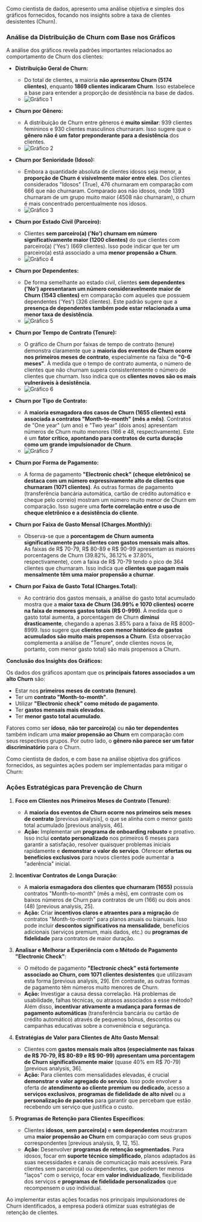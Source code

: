 Como cientista de dados, apresento uma análise objetiva e simples dos gráficos fornecidos, focando nos insights sobre a taxa de clientes desistentes (Churn).

### Análise da Distribuição de Churn com Base nos Gráficos

A análise dos gráficos revela padrões importantes relacionados ao comportamento de Churn dos clientes:

- **Distribuição Geral de Churn:**

  - Do total de clientes, a maioria **não apresentou Churn (5174 clientes)**, enquanto **1869 clientes indicaram Churn**. Isso estabelece a base para entender a proporção de desistência na base de dados.
  - ![Gráfico 1](imagens_graficos/image-1.png 'Distribuição Geral de Churn')

- **Churn por Gênero:**

  - A distribuição de Churn entre gêneros é **muito similar**: 939 clientes femininos e 930 clientes masculinos churnaram. Isso sugere que o **gênero não é um fator preponderante para a desistência** dos clientes.
  - ![Gráfico 2](imagens_graficos/image-3.png 'Churn por Gênero')

- **Churn por Senioridade (Idoso):**

  - Embora a quantidade absoluta de clientes idosos seja menor, a **proporção de Churn é visivelmente maior entre eles**. Dos clientes considerados "Idosos" (True), 476 churnaram em comparação com 666 que não churnaram. Comparado aos não idosos, onde 1393 churnaram de um grupo muito maior (4508 não churnaram), o churn é mais concentrado percentualmente nos idosos.
  - ![Gráfico 3](imagens_graficos/image-4.png 'Churn por Senioridade (Idoso)')

- **Churn por Estado Civil (Parceiro):**

  - Clientes **sem parceiro(a) ('No') churnam em número significativamente maior (1200 clientes)** do que clientes com parceiro(a) ('Yes') (669 clientes). Isso pode indicar que ter um parceiro(a) está associado a uma **menor propensão a Churn**.
  - ![Gráfico 4](imagens_graficos/image-5.png 'Churn por Estado Civil (Parceiro)')

- **Churn por Dependentes:**

  - De forma semelhante ao estado civil, clientes **sem dependentes ('No') apresentaram um número consideravelmente maior de Churn (1543 clientes)** em comparação com aqueles que possuem dependentes ('Yes') (326 clientes). Este padrão sugere que a **presença de dependentes também pode estar relacionada a uma menor taxa de desistência**.
  - ![Gráfico 5](imagens_graficos/image-6.png 'Churn por Dependentes')

- **Churn por Tempo de Contrato (Tenure):**

  - O gráfico de Churn por faixas de tempo de contrato (tenure) demonstra claramente que a **maioria dos eventos de Churn ocorre nos primeiros meses de contrato**, especialmente na faixa de **"0-6 meses"**. À medida que o tempo de contrato aumenta, o número de clientes que não churnam supera consistentemente o número de clientes que churnam. Isso indica que os **clientes novos são os mais vulneráveis à desistência**.
  - ![Gráfico 6](imagens_graficos/image-7.png 'Churn por Tempo de Contrato (Tenurre)')

- **Churn por Tipo de Contrato:**

  - A **maioria esmagadora dos casos de Churn (1655 clientes) está associada a contratos "Month-to-month" (mês a mês)**. Contratos de "One year" (um ano) e "Two year" (dois anos) apresentam números de Churn muito menores (166 e 48, respectivamente). Este é um **fator crítico, apontando para contratos de curta duração como um grande impulsionador de Churn**.
  - ![Gráfico 7](imagens_graficos/image-8.png 'Churn por Tipo de Contrato')

- **Churn por Forma de Pagamento:**

  - A forma de pagamento **"Electronic check" (cheque eletrônico) se destaca com um número expressivamente alto de clientes que churnaram (1071 clientes)**. As outras formas de pagamento (transferência bancária automática, cartão de crédito automático e cheque pelo correio) mostram um número muito menor de Churn em comparação. Isso sugere uma **forte correlação entre o uso de cheque eletrônico e a desistência do cliente**.

- **Churn por Faixa de Gasto Mensal (Charges.Monthly):**

  - Observa-se que a **porcentagem de Churn aumenta significativamente para clientes com gastos mensais mais altos**. As faixas de R$ 70-79, R$ 80-89 e R$ 90-99 apresentam as maiores porcentagens de Churn (39.82%, 36.12% e 37.80%, respectivamente), com a faixa de R$ 70-79 tendo o pico de 364 clientes que churnaram. Isso indica que **clientes que pagam mais mensalmente têm uma maior propensão a churnar**.

- **Churn por Faixa de Gasto Total (Charges.Total):**
  - Ao contrário dos gastos mensais, a análise do gasto total acumulado mostra que a **maior taxa de Churn (36.99% e 1070 clientes) ocorre na faixa de menores gastos totais (R$ 0-999)**. À medida que o gasto total aumenta, a porcentagem de Churn **diminui drasticamente**, chegando a apenas 3.85% para a faixa de R$ 8000-8999. Isso sugere que **clientes com menor histórico de gastos acumulados são muito mais propensos a Churn**. Esta observação complementa a análise de "Tenure", onde clientes novos (e, portanto, com menor gasto total) são mais propensos a Churn.

**Conclusão dos Insights dos Gráficos:**

Os dados dos gráficos apontam que os **principais fatores associados a um alto Churn** são:

- Estar nos **primeiros meses de contrato (tenure)**.
- Ter um **contrato "Month-to-month"**.
- Utilizar **"Electronic check" como método de pagamento**.
- Ter **gastos mensais mais elevados**.
- Ter **menor gasto total acumulado**.

Fatores como ser **idoso**, **não ter parceiro(a)** ou **não ter dependentes** também indicam uma **maior propensão ao Churn** em comparação com seus respectivos grupos. Por outro lado, o **gênero não parece ser um fator discriminatório** para o Churn.

Como cientista de dados, e com base na análise objetiva dos gráficos fornecidos, as seguintes ações podem ser implementadas para mitigar o Churn:

### Ações Estratégicas para Prevenção de Churn

1.  **Foco em Clientes nos Primeiros Meses de Contrato (Tenure)**:

    - A **maioria dos eventos de Churn ocorre nos primeiros seis meses de contrato** [previous analysis], o que se alinha com o menor gasto total acumulado [previous analysis, 46].
    - **Ação:** Implementar um **programa de onboarding robusto** e proativo. Isso inclui **contato personalizado** nos primeiros 6 meses para garantir a satisfação, resolver quaisquer problemas iniciais rapidamente e **demonstrar o valor do serviço**. Oferecer **ofertas ou benefícios exclusivos** para novos clientes pode aumentar a "aderência" inicial.

2.  **Incentivar Contratos de Longa Duração**:

    - A **maioria esmagadora dos clientes que churnaram (1655)** possuía contratos "Month-to-month" (mês a mês), em contraste com os baixos números de Churn para contratos de um (166) ou dois anos (48) [previous analysis, 25].
    - **Ação:** Criar **incentivos claros e atraentes para a migração** de contratos "Month-to-month" para planos anuais ou bianuais. Isso pode incluir **descontos significativos na mensalidade**, benefícios adicionais (serviços premium, mais dados, etc.) ou **programas de fidelidade** para contratos de maior duração.

3.  **Analisar e Melhorar a Experiência com o Método de Pagamento "Electronic Check"**:

    - O método de pagamento **"Electronic check" está fortemente associado ao Churn, com 1071 clientes desistentes** que utilizavam esta forma [previous analysis, 29]. Em contraste, as outras formas de pagamento têm números muito menores de Churn.
    - **Ação:** Investigar a causa dessa correlação. Há problemas de usabilidade, falhas técnicas, ou atrasos associados a esse método? Além disso, **incentivar ativamente a mudança para formas de pagamento automáticas** (transferência bancária ou cartão de crédito automático) através de pequenos bônus, descontos ou campanhas educativas sobre a conveniência e segurança.

4.  **Estratégias de Valor para Clientes de Alto Gasto Mensal**:

    - Clientes com **gastos mensais mais altos (especialmente nas faixas de R$ 70-79, R$ 80-89 e R$ 90-99) apresentam uma porcentagem de Churn significativamente maior** (quase 40% em R$ 70-79) [previous analysis, 36].
    - **Ação:** Para clientes com mensalidades elevadas, é crucial **demonstrar o valor agregado do serviço**. Isso pode envolver a oferta de **atendimento ao cliente premium ou dedicado**, acesso a **serviços exclusivos**, **programas de fidelidade de alto nível** ou a **personalização de pacotes** para garantir que percebam que estão recebendo um serviço que justifica o custo.

5.  **Programas de Retenção para Clientes Específicos**:
    - Clientes **idosos**, **sem parceiro(a)** e **sem dependentes** mostraram uma **maior propensão ao Churn** em comparação com seus grupos correspondentes [previous analysis, 9, 12, 15].
    - **Ação:** Desenvolver **programas de retenção segmentados**. Para idosos, focar em **suporte técnico simplificado**, planos adaptados às suas necessidades e canais de comunicação mais acessíveis. Para clientes sem parceiro(a) ou dependentes, que podem ter menos "laços" com o serviço, focar em **valor individualizado**, flexibilidade dos serviços e **programas de fidelidade personalizados** que recompensem o uso individual.

Ao implementar estas ações focadas nos principais impulsionadores de Churn identificados, a empresa poderá otimizar suas estratégias de retenção de clientes.
